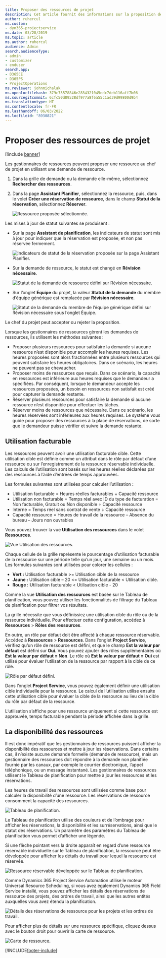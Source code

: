 ```yaml
---
title: Proposer des ressources de projet
description: Cet article fournit des informations sur la proposition de ressources de projet.
author: ruhercul
ms.custom:
- dyn365-projectservice
ms.date: 03/28/2019
ms.topic: article
ms.author: ruhercul
audience: Admin
search.audienceType:
- admin
- customizer
- enduser
search.app:
- D365CE
- D365PS
- ProjectOperations
ms.reviewer: johnmichalak
ms.openlocfilehash: 379c75578846e2834321045edc7deb116aff7b06
ms.sourcegitcommit: 6cfc50d89528df977a8f6a55c1ad39d99800d9b4
ms.translationtype: HT
ms.contentlocale: fr-FR
ms.lasthandoff: 06/03/2022
ms.locfileid: "8930821"
---
```

# <a name="propose-project-resources"></a>Proposer des ressources de projet

[!include [banner](../includes/psa-now-project-operations.md)]

Les gestionnaires de ressources peuvent proposer une ressource au chef de projet en utilisant une demande de ressource.

1. Dans la grille de demande ou la demande elle-même, sélectionnez **Rechercher des ressources**.
2. Dans la page **Assistant Planifier**, sélectionnez la ressource, puis, dans le volet **Créer une réservation de ressource**, dans le champ **Statut de la réservation**, sélectionnez **Réserver**.

    ![Ressource proposée sélectionnée.](media/Resource-Management-image62.png)

Les mises à jour de statut suivantes se produisent :

- Sur la page **Assistant de planification**, les indicateurs de statut sont mis à jour pour indiquer que la réservation est proposée, et non pas réservée fermement.

    ![Indicateurs de statut de la réservation proposée sur la page Assistant Planifier.](media/Resource-Management-image63.png)

- Sur la demande de ressource, le statut est changé en **Révision nécessaire**.

    ![Statut de la demande de ressource défini sur Révision nécessaire.](media/Resource-Management-image64.png)

- Sur l’onglet **Équipe** du projet, la valeur **Statut de la demande** du membre d’équipe générique est remplacée par **Révision nécessaire**.

    ![Statut de la demande du membre de l’équipe générique défini sur Révision nécessaire sous l’onglet Équipe.](media/Resource-Management-image48.png)

Le chef du projet peut accepter ou rejeter la proposition.

Lorsque les gestionnaires de ressources gèrent les demandes de ressources, ils utilisent les méthodes suivantes :

- Proposer plusieurs ressources pour satisfaire la demande si aucune ressource n’est disponible pour accomplir les heures requises. Les heures proposées sont alors fractionnées entre plusieurs ressources qui peuvent satisfaire les heures obligatoires. Dans ce scénario, les heures ne peuvent pas se chevaucher.
- Proposer moins de ressources que requis. Dans ce scénario, la capacité en ressources est inférieure aux heures requises que le demandeur a spécifiées. Par conséquent, lorsque le demandeur accepte les ressources proposées, un besoin en ressources non satisfait est créé pour capturer la demande restante.
- Réserver plusieurs ressources pour satisfaire la demande si aucune ressource n’est disponible pour effectuer les tâches.
- Réserver moins de ressources que nécessaire. Dans ce scénario, les heures réservées sont inférieures aux heures requises. Le système vous guide pour proposer des ressources à la place de réservations, de sorte que le demandeur puisse vérifier et suivre la demande restante.

## <a name="billable-utilization"></a>Utilisation facturable

Les ressources peuvent avoir une utilisation facturable cible. Cette utilisation cible est définie comme un attribut dans le rôle par défaut d’une ressource ou sur l’enregistrement de la ressource réservable individuelle. Les calculs de l’utilisation sont basés sur les heures réelles déclarées par des ressources à l’aide d’entrées de temps approuvées.

Les formules suivantes sont utilisées pour calculer l’utilisation :

- Utilisation facturable = Heures réelles facturables ÷ Capacité ressource
- Utilisation non facturable = Temps réel avec ID du type de facturation = Non facturable, Gratuit ou Non disponible ÷ Capacité ressource
- Interne = Temps réel sans contrat de vente ÷ Capacité ressource
- Capacité ressource = Heures de travail de la ressource – Absence du bureau – Jours non ouvrables

Vous pouvez trouver la vue **Utilisation des ressources** dans le volet **Ressources**.

![Vue Utilisation des ressources.](media/Resource-Management-image65.png)

Chaque cellule de la grille représente le pourcentage d’utilisation facturable de la ressource sur une période telle qu’un jour, une semaine ou un mois. Les formules suivantes sont utilisées pour colorer les cellules :

- **Vert :** Utilisation facturable \>= Utilisation cible de la ressource
- **Jaune :** Utilisation cible – 20 \<= Utilisation facturable \< Utilisation cible.
- **Rouge :** Utilisation facturable \< Utilisation cible - 20

Comme la vue **Utilisation des ressources** est basée sur le Tableau de planification, vous pouvez utiliser les fonctionnalités de filtrage du Tableau de planification pour filtrer vos résultats.

La grille nécessite que vous définissiez une utilisation cible du rôle ou de la ressource individuelle. Pour effectuer cette configuration, accédez à **Ressources** \> **Rôles des ressources**.

En outre, un rôle par défaut doit être affecté à chaque ressource réservable. Accédez à **Ressources** \> **Ressources**. Dans l’onglet **Project Service**, vérifiez qu’un rôle de ressource est défini, et que le champ **Est la valeur par défaut** est défini sur **Oui**. Vous pouvez ajouter des rôles supplémentaires où **Est la valeur par défaut = Non**. Le rôle où **Est la valeur par défaut = Oui** est utilisé pour évaluer l’utilisation de la ressource par rapport à la cible de ce rôle.

![Rôle par défaut défini.](media/Resource-Management-image67.png)

Dans l’onglet **Project Service**, vous pouvez également définir une utilisation cible individuelle pour la ressource. Le calcul de l’utilisation utilise ensuite cette utilisation cible pour évaluer la cible de la ressource au lieu de la cible du rôle par défaut de la ressource.

L’utilisation s’affiche pour une ressource uniquement si cette ressource est approuvée, temps facturable pendant la période affichée dans la grille.

## <a name="resource-availability"></a>La disponibilité des ressources

Il est donc impératif que les gestionnaires de ressources puissent afficher la disponibilité des ressources et mettre à jour les réservations. Dans certains cas, il n’existe aucune demande formelle (demande de ressource), mais un gestionnaire des ressources doit répondre à la demande non planifiée fournie par les canaux, par exemple le courrier électronique, l’appel téléphonique, ou un message instantané. Les gestionnaires de ressources utilisent le Tableau de planification pour mettre à jour les ressources et les réservations.

Les heures de travail des ressources sont utilisées comme base pour calculer la disponibilité d’une ressource. Les réservations de ressource consomment la capacité des ressources.

![Tableau de planification.](media/Resource-Management-image68.png)

Le Tableau de planification utilise des couleurs et de l’ombrage pour afficher les réservations, la disponibilité et les surréservations, ainsi que le statut des réservations. Un paramètre des paramètres du Tableau de planification vous permet d’afficher une légende.

Si une flèche pointant vers la droite apparaît en regard d’une ressource réservable individuelle sur le Tableau de planification, la ressource peut être développée pour afficher les détails du travail pour lequel la ressource est réservée.

![Ressource réservable développée sur le Tableau de planification.](media/Resource-Management-image69.png)

Comme Dynamics 365 Project Service Automation utilise le moteur Universal Resource Scheduling, si vous avez également Dynamics 365 Field Service installé, vous pouvez afficher les détails des réservations de ressource des projets, des ordres de travail, ainsi que les autres entités auxquelles vous avez étendu la planification.

![Détails des réservations de ressource pour les projets et les ordres de travail.](media/Resource-Management-image70.png)

Pour afficher plus de détails sur une ressource spécifique, cliquez dessus avec le bouton droit pour ouvrir la carte de ressource.

![Carte de ressource.](media/Resource-Management-image71.png)


[!INCLUDE[footer-include](../includes/footer-banner.md)]
